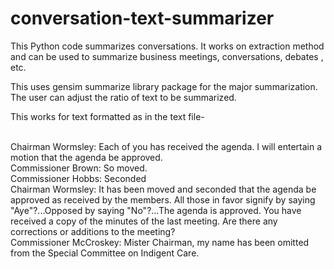 # conversation-text-summarizer
This Python code summarizes conversations. It works on extraction method and can be used to summarize business meetings, conversations, debates , etc.

This uses gensim summarize library package for the major summarization.
The user can adjust the ratio of text to be summarized.

This works for text formatted as in the text file-

<br>Chairman Wormsley: Each of you has received the agenda. I will entertain a motion that the agenda be approved.
<br>Commissioner Brown: So moved.
<br>Commissioner Hobbs: Seconded
<br>Chairman Wormsley: It has been moved and seconded that the agenda be approved as received by the members. All those in favor signify by saying "Aye"?...Opposed by saying "No"?...The agenda is approved. You have received a copy of the minutes of the last meeting. Are there any corrections or additions to the meeting?
<br>Commissioner McCroskey: Mister Chairman, my name has been omitted from the Special Committee on Indigent Care.
